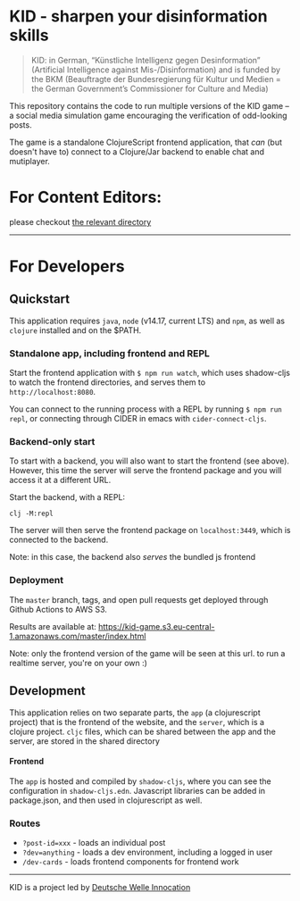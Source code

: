 
# KID - sharpen your disinformation skills

> KID: in German, “Künstliche Intelligenz gegen Desinformation” (Artificial Intelligence against Mis-/Disinformation) and is funded by the BKM (Beauftragte der Bundesregierung für Kultur und Medien = the German Government’s Commissioner for Culture and Media)

This repository contains the code to run multiple versions of the KID game – a social media simulation game encouraging the verification of odd-looking posts.

The game is a standalone ClojureScript frontend application, that _can_ (but doesn't have to) connect to a Clojure/Jar backend to enable chat and mutiplayer.

# For Content Editors:

please checkout [the relevant directory](./src/shared/kid_shared/data)

---

# For Developers

## Quickstart
This application requires `java`, `node` (v14.17, current LTS) and `npm`, as well as `clojure` installed and on the $PATH.

### Standalone app, including frontend and REPL
Start the frontend application with `$ npm run watch`, which uses shadow-cljs to watch the frontend directories, and serves them to `http://localhost:8080`.

You can connect to the running process with a REPL by running `$ npm run repl`, or connecting through CIDER in emacs with `cider-connect-cljs`.

### Backend-only start
To start with a backend, you will also want to start the frontend (see above). However, this time the server will serve the frontend package and you will access it at a different URL.

Start the backend, with a REPL:
```
clj -M:repl
```

The server will then serve the frontend package on `localhost:3449`, which is connected to the backend.

Note: in this case, the backend also _serves_ the bundled js frontend

### Deployment
The `master` branch, tags, and open pull requests get deployed through Github Actions to AWS S3.

Results are available at: https://kid-game.s3.eu-central-1.amazonaws.com/master/index.html

Note: only the frontend version of the game will be seen at this url.  to run a realtime server, you're on your own :)

## Development
This application relies on two separate parts, the `app` (a clojurescript project) that is the frontend of the website, and the `server`, which is a clojure project.  `cljc` files, which can be shared between the app and the server, are stored in the shared directory

#### Frontend
The `app` is hosted and compiled by `shadow-cljs`, where you can see the configuration in `shadow-cljs.edn`.  Javascript libraries can be added in package.json, and then used in clojurescript as well.

### Routes
- `?post-id=xxx` - loads an individual post
- `?dev=anything` - loads a dev environment, including a logged in user
- `/dev-cards` - loads frontend components for frontend work

---

KID is a project led by [Deutsche Welle Innocation](https://innovation.dw.com/)

